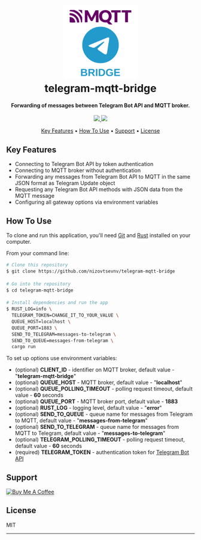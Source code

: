 <h1 align="center">
  <br>
  <img src="https://github.com/nizovtsevnv/telegram-mqtt-bridge/raw/main/assets/tg-mqtt-bridge.png" alt="Telegram MQTT bridge" width="200"></a>
  <br>
  telegram-mqtt-bridge
  <br>
</h1>

<h4 align="center">Forwarding of messages between Telegram Bot API and MQTT broker.</h4>

<p align="center">
  <a href="https://saythanks.io/to/nizovtsevnv">
      <img src="https://img.shields.io/badge/SayThanks.io-%E2%98%BC-1EAEDB.svg">
  </a>
  <a href="https://buymeacoffee.com/nizovtsevnv">
    <img src="https://img.shields.io/badge/$-donate-ff69b4.svg?maxAge=2592000&amp;style=flat">
  </a>
</p>

<p align="center">
  <a href="#key-features">Key Features</a> •
  <a href="#how-to-use">How To Use</a> •
  <a href="#support">Support</a> •
  <a href="#license">License</a>
</p>

## Key Features

* Connecting to Telegram Bot API by token authentication
* Connecting to MQTT broker without authentication
* Forwarding any messages from Telegram Bot API to MQTT in the same JSON format as Telegram Update object
* Requesting any Telegram Bot API methods with JSON data from the MQTT message
* Configuring all gateway options via environment variables

## How To Use

To clone and run this application, you'll need [Git](https://git-scm.com) and [Rust](https://www.rust-lang.org/tools/install) installed on your computer.

From your command line:

```bash
# Clone this repository
$ git clone https://github.com/nizovtsevnv/telegram-mqtt-bridge

# Go into the repository
$ cd telegram-mqtt-bridge

# Install dependencies and run the app
$ RUST_LOG=info \
  TELEGRAM_TOKEN=CHANGE_IT_TO_YOUR_VALUE \
  QUEUE_HOST=localhost \
  QUEUE_PORT=1883 \
  SEND_TO_TELEGRAM=messages-to-telegram \
  SEND_TO_QUEUE=messages-from-telegram \
  cargo run
```

To set up options use environment variables:
* (optional) **CLIENT_ID** - identifier on MQTT broker, default value - "**telegram-mqtt-bridge**"
* (optional) **QUEUE_HOST** - MQTT broker, default value - "**localhost**"
* (optional) **QUEUE_POLLING_TIMEOUT** - polling request timeout, default value - **60** seconds
* (optional) **QUEUE_PORT** - MQTT broker port, default value - **1883**
* (optional) **RUST_LOG** - logging level, default value - "**error**"
* (optional) **SEND_TO_QUEUE** - queue name for messages from Telegram to MQTT, default value - "**messages-from-telegram**"
* (optional) **SEND_TO_TELEGRAM** - queue name for messages from MQTT to Telegram, default value - "**messages-to-telegram**"
* (optional) **TELEGRAM_POLLING_TIMEOUT** - polling request timeout, default value - **60** seconds
* (required) **TELEGRAM_TOKEN** - authentication token for [Telegram Bot API](https://t.me/botfather)

## Support

<a href="https://www.buymeacoffee.com/nizovtsevnv" target="_blank"><img src="https://www.buymeacoffee.com/assets/img/custom_images/purple_img.png" alt="Buy Me A Coffee" style="height: 41px !important;width: 174px !important;box-shadow: 0px 3px 2px 0px rgba(190, 190, 190, 0.5) !important;-webkit-box-shadow: 0px 3px 2px 0px rgba(190, 190, 190, 0.5) !important;" ></a>

## License

MIT

---
